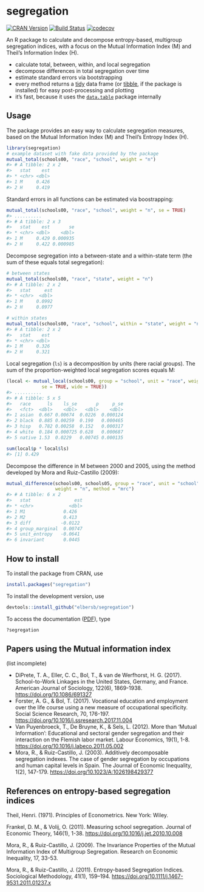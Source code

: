 <!-- README.md is generated from README.Rmd. Please edit that file -->
segregation
===========

[![CRAN
Version](https://www.r-pkg.org/badges/version/segregation)](https://CRAN.R-project.org/package=segregation)
[![Build
Status](https://travis-ci.org/elbersb/segregation.svg?branch=master)](https://travis-ci.org/elbersb/segregation)
[![codecov](https://codecov.io/gh/elbersb/segregation/branch/master/graph/badge.svg)](https://codecov.io/gh/elbersb/segregation)

An R package to calculate and decompose entropy-based, multigroup
segregation indices, with a focus on the Mutual Information Index (M)
and Theil’s Information Index (H).

-   calculate total, between, within, and local segregation
-   decompose differences in total segregation over time
-   estimate standard errors via bootstrapping
-   every method returns a
    [tidy](http://vita.had.co.nz/papers/tidy-data.html) data frame (or
    [tibble](http://tibble.tidyverse.org), if the package is installed)
    for easy post-processing and plotting
-   it’s fast, because it uses the
    [`data.table`](https://github.com/Rdatatable/data.table/wiki)
    package internally

Usage
-----

The package provides an easy way to calculate segregation measures,
based on the Mutual Information Index (M) and Theil’s Entropy Index (H).

``` r
library(segregation)
# example dataset with fake data provided by the package
mutual_total(schools00, "race", "school", weight = "n")
#> # A tibble: 2 x 2
#>   stat    est
#> * <chr> <dbl>
#> 1 M     0.426
#> 2 H     0.419
```

Standard errors in all functions can be estimated via boostrapping:

``` r
mutual_total(schools00, "race", "school", weight = "n", se = TRUE)
#> ..........
#> # A tibble: 2 x 3
#>   stat    est       se
#> * <chr> <dbl>    <dbl>
#> 1 M     0.429 0.000935
#> 2 H     0.422 0.000985
```

Decompose segregation into a between-state and a within-state term (the
sum of these equals total segregation):

``` r
# between states
mutual_total(schools00, "race", "state", weight = "n")
#> # A tibble: 2 x 2
#>   stat     est
#> * <chr>  <dbl>
#> 1 M     0.0992
#> 2 H     0.0977

# within states
mutual_total(schools00, "race", "school", within = "state", weight = "n")
#> # A tibble: 2 x 2
#>   stat    est
#> * <chr> <dbl>
#> 1 M     0.326
#> 2 H     0.321
```

Local segregation (`ls`) is a decomposition by units (here racial
groups). The sum of the proportion-weighted local segregation scores
equals M:

``` r
(local <- mutual_local(schools00, group = "school", unit = "race", weight = "n", 
             se = TRUE, wide = TRUE))
#> ..........
#> # A tibble: 5 x 5
#>   race      ls    ls_se       p     p_se
#>   <fct>  <dbl>    <dbl>   <dbl>    <dbl>
#> 1 asian  0.667 0.00674  0.0226  0.000124
#> 2 black  0.885 0.00259  0.190   0.000465
#> 3 hisp   0.782 0.00258  0.152   0.000317
#> 4 white  0.184 0.000725 0.628   0.000687
#> 5 native 1.53  0.0229   0.00745 0.000135

sum(local$p * local$ls)
#> [1] 0.429
```

Decompose the difference in M between 2000 and 2005, using the method
developed by Mora and Ruiz-Castillo (2009):

``` r
mutual_difference(schools00, schools05, group = "race", unit = "school",
                  weight = "n", method = "mrc")
#> # A tibble: 6 x 2
#>   stat                est
#> * <chr>             <dbl>
#> 1 M1              0.426  
#> 2 M2              0.413  
#> 3 diff           -0.0122 
#> 4 group_marginal  0.00747
#> 5 unit_entropy   -0.0641 
#> 6 invariant       0.0445
```

How to install
--------------

To install the package from CRAN, use

``` r
install.packages("segregation") 
```

To install the development version, use

``` r
devtools::install_github("elbersb/segregation") 
```

To access the documentation
([PDF](https://cran.r-project.org/web/packages/segregation/segregation.pdf)),
type

``` r
?segregation
```

Papers using the Mutual information index
-----------------------------------------

(list incomplete)

-   DiPrete, T. A., Eller, C. C., Bol, T., & van de Werfhorst, H. G.
    (2017). School-to-Work Linkages in the United States, Germany, and
    France. American Journal of Sociology, 122(6), 1869-1938.
    <https://doi.org/10.1086/691327>
-   Forster, A. G., & Bol, T. (2017). Vocational education and
    employment over the life course using a new measure of occupational
    specificity. Social Science Research, 70, 176-197.
    <https://doi.org/10.1016/j.ssresearch.2017.11.004>
-   Van Puyenbroeck, T., De Bruyne, K., & Sels, L. (2012). More than
    ‘Mutual Information’: Educational and sectoral gender segregation
    and their interaction on the Flemish labor market. Labour Economics,
    19(1), 1-8. <https://doi.org/10.1016/j.labeco.2011.05.002>
-   Mora, R., & Ruiz-Castillo, J. (2003). Additively decomposable
    segregation indexes. The case of gender segregation by occupations
    and human capital levels in Spain. The Journal of Economic
    Inequality, 1(2), 147-179. <https://doi.org/10.1023/A:1026198429377>

References on entropy-based segregation indices
-----------------------------------------------

Theil, Henri. (1971). Principles of Econometrics. New York: Wiley.

Frankel, D. M., & Volij, O. (2011). Measuring school segregation.
Journal of Economic Theory, 146(1), 1-38.
<https://doi.org/10.1016/j.jet.2010.10.008>

Mora, R., & Ruiz-Castillo, J. (2009). The Invariance Properties of the
Mutual Information Index of Multigroup Segregation. Research on Economic
Inequality, 17, 33-53.

Mora, R., & Ruiz-Castillo, J. (2011). Entropy-based Segregation Indices.
Sociological Methodology, 41(1), 159–194.
<https://doi.org/10.1111/j.1467-9531.2011.01237.x>
